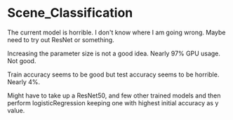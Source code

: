 # Scene_Classification
The current model is horrible. I don't know where I am going wrong. Maybe need to try out ResNet or something.

Increasing the parameter size is not a good idea. Nearly 97% GPU usage. Not good.

Train accuracy seems to be good but test accuracy seems to be horrible. Nearly 4%.


Might have to take up a ResNet50, and few other trained models and then perform logisticRegression keeping one with highest initial accuracy as y value.
